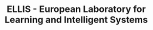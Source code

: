 ---
title: 'ELLIS - European Laboratory for Learning and Intelligent Systems'
logo: 'ellis.webp'
pi: 'Markus Reichstein'
uvpi: 'Gustau Camps-Valls'
years: '2019-'
website: 'https://ellis.eu/programs/machine-learning-for-earth-and-climate-sciences'
funding_source: ''
role: 'Universitat de València co-coordinates the research program "Machine Learning for the Earth and Climate Sciences"'
project_type: 'Research Program'
partners: []
weight: 5
---